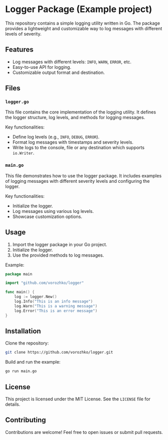 # Logger Package (Example project)

This repository contains a simple logging utility written in Go. The package provides a lightweight and customizable way to log messages with different levels of severity.

## Features

- Log messages with different levels: `INFO`, `WARN`, `ERROR`, etc.
- Easy-to-use API for logging.
- Customizable output format and destination.

## Files

### `logger.go`

This file contains the core implementation of the logging utility. It defines the logger structure, log levels, and methods for logging messages.

Key functionalities:
- Define log levels (e.g., `INFO`, `DEBUG`, `ERROR`).
- Format log messages with timestamps and severity levels.
- Write logs to the console, file or any destination which supports `io.Writer`.

### `main.go`

This file demonstrates how to use the logger package. It includes examples of logging messages with different severity levels and configuring the logger.

Key functionalities:
- Initialize the logger.
- Log messages using various log levels.
- Showcase customization options.

## Usage

1. Import the logger package in your Go project.
2. Initialize the logger.
3. Use the provided methods to log messages.

Example:
```go
package main

import "github.com/vorozhko/logger"

func main() {
    log := logger.New()
    log.Info("This is an info message")
    log.Warn("This is a warning message")
    log.Error("This is an error message")
}
```

## Installation

Clone the repository:
```bash
git clone https://github.com/vorozhko/logger.git
```

Build and run the example:
```bash
go run main.go
```

## License

This project is licensed under the MIT License. See the `LICENSE` file for details.

## Contributing

Contributions are welcome! Feel free to open issues or submit pull requests.
